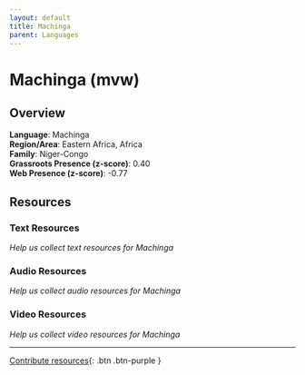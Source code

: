 ```yaml
---
layout: default
title: Machinga
parent: Languages
---
```


# Machinga (mvw)

## Overview

**Language**: Machinga  
**Region/Area**: Eastern Africa, Africa  
**Family**: Niger-Congo  
**Grassroots Presence (z-score)**: 0.40  
**Web Presence (z-score)**: -0.77  

## Resources

### Text Resources
*Help us collect text resources for Machinga*

### Audio Resources
*Help us collect audio resources for Machinga*

### Video Resources
*Help us collect video resources for Machinga*

---

[Contribute resources](https://forms.office.com/e/1SfLJx3u1r){: .btn .btn-purple }
